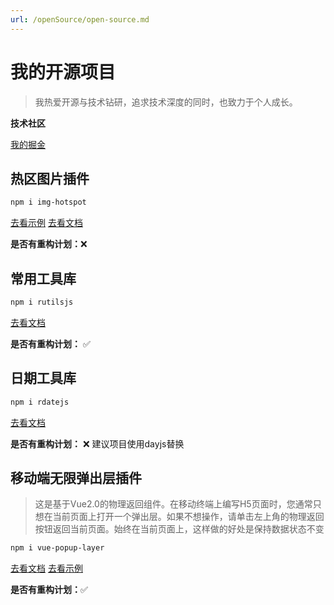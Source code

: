 ```yaml
---
url: /openSource/open-source.md
---
```

# 我的开源项目

> 我热爱开源与技术钻研，追求技术深度的同时，也致力于个人成长。

**技术社区**

[我的掘金](https://juejin.cn/user/4212984287071710)

## 热区图片插件

```bash
npm i img-hotspot
```

[去看示例](https://codesandbox.io/p/sandbox/image-hotspot-tu-pian-re-qu-lkczjc) [去看文档](https://www.npmjs.com/package/img-hotspot)

**是否有重构计划：**❌

## 常用工具库

```bash
npm i rutilsjs
```

[去看文档](https://shufei021.github.io/rutils/)

**是否有重构计划：** ✅

## 日期工具库

```bash
npm i rdatejs
```

[去看文档](https://shufei021.github.io/rdate/)

**是否有重构计划：** ❌  建议项目使用dayjs替换

## 移动端无限弹出层插件

> 这是基于Vue2.0的物理返回组件。在移动终端上编写H5页面时，您通常只想在当前页面上打开一个弹出层。如果不想操作，请单击左上角的物理返回按钮返回当前页面。始终在当前页面上，这样做的好处是保持数据状态不变

```bash
npm i vue-popup-layer
```

[去看文档](https://www.npmjs.com/package/vue-popup-layer) [去看示例](https://codesandbox.io/p/sandbox/blissful-microservice-0q3mo)

**是否有重构计划：**✅
